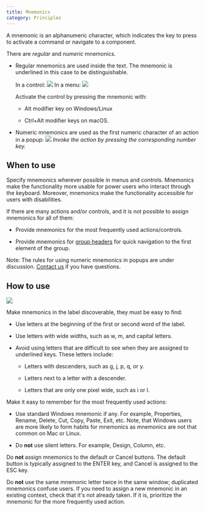 ```yaml
---
title: Mnemonics
category: Principles
---
```


A mnemonic is an alphanumeric character, which indicates the key to press to activate a command or navigate to a component.

There are *regular* and *numeric* mnemonics.

* Regular mnemonics are used inside the text. The mnemonic is underlined in this case to be distinguishable.

  In a control:
  ![](inside.png)
  In a menu:
  ![](menu.png)

  Activate the control by pressing the mnemonic with:

    * Alt modifier key on Windows/Linux

    * Ctrl+Alt modifier keys on macOS.

* Numeric mnemonics are used as the first numeric character of an action in a popup:
  ![](first.png)
  _Invoke the action by pressing the corresponding number key._

## When to use

Specify mnemonics wherever possible in menus and controls. Mnemonics make the functionality more usable for power users who interact through the keyboard. Moreover, mnemonics make the functionality accessible for users with disabilities.

If there are many actions and/or controls, and it is not possible to assign mnemonics for all of them:

* Provide mnemonics for the most frequently used actions/controls.

* Provide mnemonics for [group headers](group_header.md) for quick navigation to the first element of the group.

Note: The rules for using numeric mnemonics in popups are under discussion. [Contact us](https://github.com/JetBrains/ui/issues) if you have questions.

## How to use

![](letters.png)

Make mnemonics in the label discoverable, they must be easy to find:

* Use letters at the beginning of the first or second word of the label.

* Use letters with wide widths, such as w, m, and capital letters.

* Avoid using letters that are difficult to see when they are assigned to underlined keys. These letters include:

    * Letters with descenders, such as g, j, p, q, or y.

    * Letters next to a letter with a descender.

    * Letters that are only one pixel wide, such as i or l.

Make it easy to remember for the most frequently used actions:

* Use standard Windows mnemonic if any. For example, Properties, Rename, Delete, Cut, Copy, Paste, Exit, etc.
  Note, that Windows users are more likely to form habits for mnemonics as mnemonics are not that common on Mac or Linux.

* Do **not** use silent letters. For example, Design, Column, etc.

Do **not** assign mnemonics to the default or Cancel buttons. The default button is typically assigned to the ENTER key, and Cancel is assigned to the ESC key.

Do **not** use the same mnemonic letter twice in the same window; duplicated mnemonics confuse users. If you need to assign a new mnemonic in an existing context, check that it's not already taken. If it is, prioritize the mnemonic for the more frequently used action.

